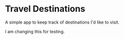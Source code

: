 # Travel Destinations

A simple app to keep track of destinations I'd like to visit.

I am changing this for testing.
